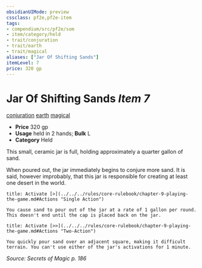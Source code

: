 ```yaml
---
obsidianUIMode: preview
cssclass: pf2e,pf2e-item
tags:
- compendium/src/pf2e/som
- item/category/held
- trait/conjuration
- trait/earth
- trait/magical
aliases: ["Jar Of Shifting Sands"]
itemLevel: 7
price: 320 gp
---
```

# Jar Of Shifting Sands *Item 7*  
[conjuration](../../../rules/traits/conjuration.md)  [earth](../../../rules/traits/earth.md)  [magical](../../../rules/traits/magical.md)  

- **Price** 320 gp
- **Usage** held in 2 hands; **Bulk** L
- **Category** Held

This small, ceramic jar is full, holding approximately a quarter gallon of sand.

When poured out, the jar immediately begins to conjure more sand. It is said, however improbably, that this jar is responsible for creating at least one desert in the world.

```ad-embed-ability
title: Activate [>](../../../rules/core-rulebook/chapter-9-playing-the-game.md#Actions "Single Action")

You cause sand to pour out of the jar at a rate of 1 gallon per round. This doesn't end until the cap is placed back on the jar.
```

```ad-embed-ability
title: Activate [>>](../../../rules/core-rulebook/chapter-9-playing-the-game.md#Actions "Two-Action")

You quickly pour sand over an adjacent square, making it difficult terrain. You can't use either of the jar's activations for 1 minute.
```

*Source: Secrets of Magic p. 186*
